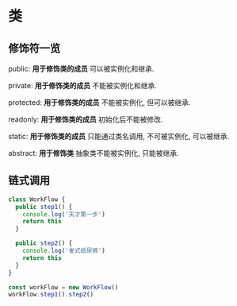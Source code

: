 # 类

## 修饰符一览

public: **用于修饰类的成员** 可以被实例化和继承.

private: **用于修饰类的成员** 不能被实例化和继承.

protected: **用于修饰类的成员** 不能被实例化, 但可以被继承.

readonly: **用于修饰类的成员** 初始化后不能被修改.

static: **用于修饰类的成员** 只能通过类名调用, 不可被实例化, 可以被继承.

abstract: **用于修饰类** 抽象类不能被实例化, 只能被继承.

## 链式调用

```ts
class WorkFlow {
  public step1() {
    console.log('天才第一步')
    return this
  }

  public step2() {
    console.log('雀式纸尿裤')
    return this
  }
}

const workFlow = new WorkFlow()
workFlow.step1().step2()
```
